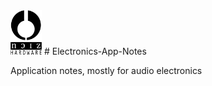 <img src="/common/nhfull_tiny.png" alt="noizHARDWARE logo" width="50"/>
# Electronics-App-Notes

Application notes, mostly for audio electronics
